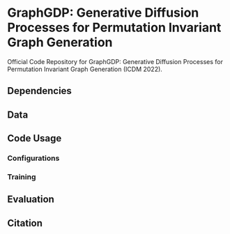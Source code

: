 # GraphGDP: Generative Diffusion Processes for Permutation Invariant Graph Generation

Official Code Repository for GraphGDP: Generative Diffusion Processes for Permutation Invariant Graph Generation (ICDM 2022).

## Dependencies 


## Data


## Code Usage

### Configurations

### Training


## Evaluation


## Citation

